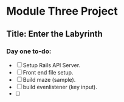 # Module Three Project
## Title: Enter the Labyrinth 

### Day one to-do:
* [ ] Setup Rails API Server.
* [ ] Front end file setup.
* [ ] Build maze (sample).
* [ ] build evenlistener (key input).
* [ ] 


